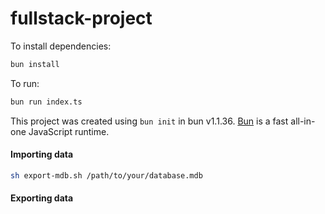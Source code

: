# fullstack-project

To install dependencies:

```bash
bun install
```

To run:

```bash
bun run index.ts
```

This project was created using `bun init` in bun v1.1.36. [Bun](https://bun.sh) is a fast all-in-one JavaScript runtime.

#### Importing data

```bash
sh export-mdb.sh /path/to/your/database.mdb
```

#### Exporting data
